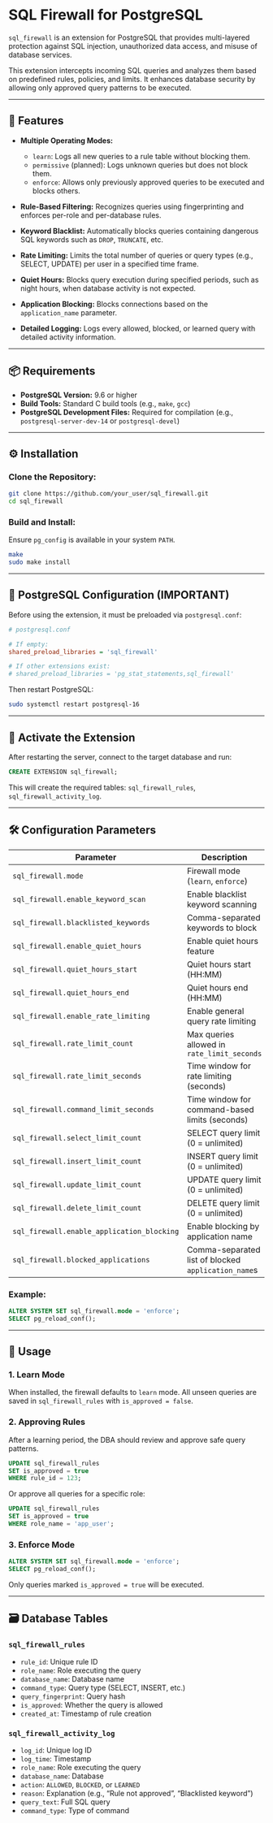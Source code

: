 
# SQL Firewall for PostgreSQL

`sql_firewall` is an extension for PostgreSQL that provides multi-layered protection against SQL injection, unauthorized data access, and misuse of database services.

This extension intercepts incoming SQL queries and analyzes them based on predefined rules, policies, and limits. It enhances database security by allowing only approved query patterns to be executed.

---

## 🚀 Features

- **Multiple Operating Modes:**
  - `learn`: Logs all new queries to a rule table without blocking them.
  - `permissive` (planned): Logs unknown queries but does not block them.
  - `enforce`: Allows only previously approved queries to be executed and blocks others.

- **Rule-Based Filtering:** Recognizes queries using fingerprinting and enforces per-role and per-database rules.

- **Keyword Blacklist:** Automatically blocks queries containing dangerous SQL keywords such as `DROP`, `TRUNCATE`, etc.

- **Rate Limiting:** Limits the total number of queries or query types (e.g., SELECT, UPDATE) per user in a specified time frame.

- **Quiet Hours:** Blocks query execution during specified periods, such as night hours, when database activity is not expected.

- **Application Blocking:** Blocks connections based on the `application_name` parameter.

- **Detailed Logging:** Logs every allowed, blocked, or learned query with detailed activity information.

---

## 📦 Requirements

- **PostgreSQL Version:** 9.6 or higher  
- **Build Tools:** Standard C build tools (e.g., `make`, `gcc`)  
- **PostgreSQL Development Files:** Required for compilation (e.g., `postgresql-server-dev-14` or `postgresql-devel`)

---

## ⚙️ Installation

### Clone the Repository:
```bash
git clone https://github.com/your_user/sql_firewall.git
cd sql_firewall
```

### Build and Install:
Ensure `pg_config` is available in your system `PATH`.

```bash
make
sudo make install
```

---

## 🔧 PostgreSQL Configuration (IMPORTANT)

Before using the extension, it must be preloaded via `postgresql.conf`:

```ini
# postgresql.conf

# If empty:
shared_preload_libraries = 'sql_firewall'

# If other extensions exist:
# shared_preload_libraries = 'pg_stat_statements,sql_firewall'
```

Then restart PostgreSQL:

```bash
sudo systemctl restart postgresql-16
```

---

## 🧩 Activate the Extension

After restarting the server, connect to the target database and run:

```sql
CREATE EXTENSION sql_firewall;
```

This will create the required tables: `sql_firewall_rules`, `sql_firewall_activity_log`.

---

## 🛠 Configuration Parameters

| Parameter | Description | Default |
|----------|-------------|---------|
| `sql_firewall.mode` | Firewall mode (`learn`, `enforce`) | `learn` |
| `sql_firewall.enable_keyword_scan` | Enable blacklist keyword scanning | `true` |
| `sql_firewall.blacklisted_keywords` | Comma-separated keywords to block | `drop,truncate,delete` |
| `sql_firewall.enable_quiet_hours` | Enable quiet hours feature | `false` |
| `sql_firewall.quiet_hours_start` | Quiet hours start (HH:MM) | `22:00` |
| `sql_firewall.quiet_hours_end` | Quiet hours end (HH:MM) | `06:00` |
| `sql_firewall.enable_rate_limiting` | Enable general query rate limiting | `false` |
| `sql_firewall.rate_limit_count` | Max queries allowed in `rate_limit_seconds` | `100` |
| `sql_firewall.rate_limit_seconds` | Time window for rate limiting (seconds) | `60` |
| `sql_firewall.command_limit_seconds` | Time window for command-based limits (seconds) | `60` |
| `sql_firewall.select_limit_count` | SELECT query limit (0 = unlimited) | `0` |
| `sql_firewall.insert_limit_count` | INSERT query limit (0 = unlimited) | `0` |
| `sql_firewall.update_limit_count` | UPDATE query limit (0 = unlimited) | `0` |
| `sql_firewall.delete_limit_count` | DELETE query limit (0 = unlimited) | `0` |
| `sql_firewall.enable_application_blocking` | Enable blocking by application name | `false` |
| `sql_firewall.blocked_applications` | Comma-separated list of blocked `application_name`s | `''` (empty) |

### Example:
```sql
ALTER SYSTEM SET sql_firewall.mode = 'enforce';
SELECT pg_reload_conf();
```

---

## 🚦 Usage

### 1. Learn Mode
When installed, the firewall defaults to `learn` mode. All unseen queries are saved in `sql_firewall_rules` with `is_approved = false`.

### 2. Approving Rules
After a learning period, the DBA should review and approve safe query patterns.

```sql
UPDATE sql_firewall_rules
SET is_approved = true
WHERE rule_id = 123;
```

Or approve all queries for a specific role:
```sql
UPDATE sql_firewall_rules
SET is_approved = true
WHERE role_name = 'app_user';
```

### 3. Enforce Mode
```sql
ALTER SYSTEM SET sql_firewall.mode = 'enforce';
SELECT pg_reload_conf();
```

Only queries marked `is_approved = true` will be executed.

---

## 🗃️ Database Tables

### `sql_firewall_rules`

- `rule_id`: Unique rule ID
- `role_name`: Role executing the query
- `database_name`: Database name
- `command_type`: Query type (SELECT, INSERT, etc.)
- `query_fingerprint`: Query hash
- `is_approved`: Whether the query is allowed
- `created_at`: Timestamp of rule creation

### `sql_firewall_activity_log`

- `log_id`: Unique log ID
- `log_time`: Timestamp
- `role_name`: Role executing the query
- `database_name`: Database
- `action`: `ALLOWED`, `BLOCKED`, or `LEARNED`
- `reason`: Explanation (e.g., “Rule not approved”, “Blacklisted keyword”)
- `query_text`: Full SQL query
- `command_type`: Type of command

